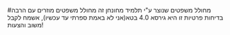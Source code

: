 #מחולל משפטים שנוצר ע"י תלמיד מחונחן
זה מחולל משפטים מוזרים עם הרבה בדיחות פרטיות
זו היא גירסא 4.0 בטא(אני לא באמת ספרתי עד עכשיו), אשמח לקבל משוב והצעות!
